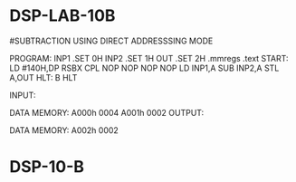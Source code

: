 # DSP-LAB-10B

#SUBTRACTION USING DIRECT ADDRESSSING MODE

PROGRAM:
 INP1 .SET 0H 
INP2 .SET 1H 
OUT .SET 2H 
.mmregs 
.text 
START: 
LD #140H,DP 
RSBX CPL 
NOP 
NOP 
NOP 
NOP 
LD INP1,A 
SUB INP2,A 
STL A,OUT 
HLT:   B HLT

INPUT:

 DATA MEMORY:
 A000h 0004 
A001h 0002 
OUTPUT:

 DATA MEMORY: 
A002h 0002 
# DSP-10-B
